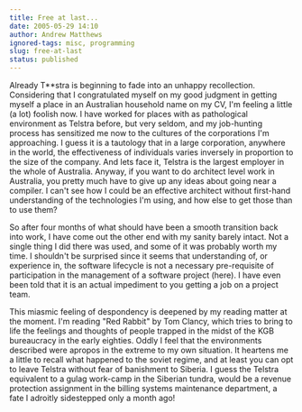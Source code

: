 ```yaml
---
title: Free at last...
date: 2005-05-29 14:10
author: Andrew Matthews
ignored-tags: misc, programming
slug: free-at-last
status: published
---
```


Already T\*\*stra is beginning to fade into an unhappy recollection. Considering that I congratulated myself on my good judgment in getting myself a place in an Australian household name on my CV, I'm feeling a little (a lot) foolish now. I have worked for places with as pathological environment as Telstra before, but very seldom, and my job-hunting process has sensitized me now to the cultures of the corporations I'm approaching. I guess it is a tautology that in a large corporation, anywhere in the world, the effectiveness of individuals varies inversely in proportion to the size of the company. And lets face it, Telstra is the largest employer in the whole of Australia. Anyway, if you want to do architect level work in Australia, you pretty much have to give up any ideas about going near a compiler. I can't see how I could be an effective architect without first-hand understanding of the technologies I'm using, and how else to get those than to use them?

So after four months of what should have been a smooth transition back into work, I have come out the other end with my sanity barely intact. Not a single thing I did there was used, and some of it was probably worth my time. I shouldn't be surprised since it seems that understanding of, or experience in, the software lifecycle is not a necessary pre-requisite of participation in the management of a software project (here). I have even been told that it is an actual impediment to you getting a job on a project team.

This miasmic feeling of despondency is deepened by my reading matter at the moment. I'm reading "Red Rabbit" by Tom Clancy, which tries to bring to life the feelings and thoughts of people trapped in the midst of the KGB bureaucracy in the early eighties. Oddly I feel that the environments described were apropos in the extreme to my own situation. It heartens me a little to recall what happened to the soviet regime, and at least you can opt to leave Telstra without fear of banishment to Siberia. I guess the Telstra equivalent to a gulag work-camp in the Siberian tundra, would be a revenue protection assignment in the billing systems maintenance department, a fate I adroitly sidestepped only a month ago!

